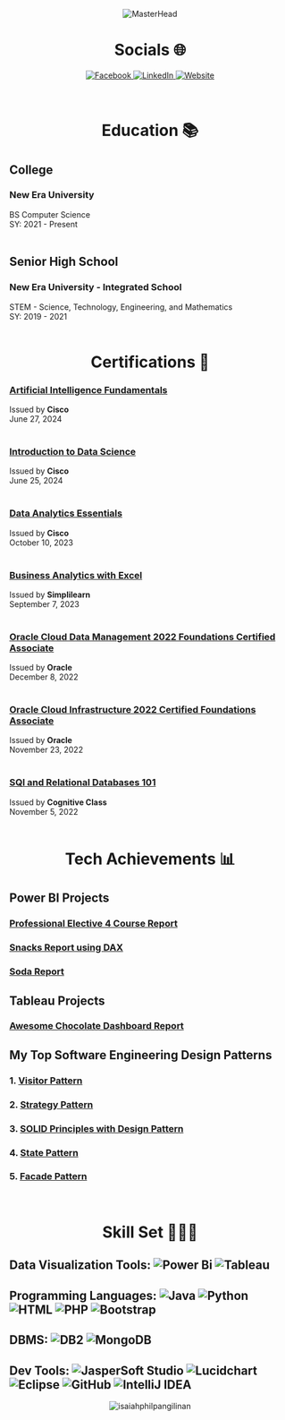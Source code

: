 <div align="center">
    
![MasterHead](https://github.com/user-attachments/assets/48b68888-1d4e-4bb0-b7da-9105c8a3950c)

</div>

<h1 align="center">Socials 🌐</h1>

<p align="center">
    <a href="https://www.facebook.com/isaiahphil.pangilinan.5">
        <img src="https://img.shields.io/badge/Facebook-%231877F2.svg?style=for-the-badge&logo=Facebook&logoColor=white" alt="Facebook">
    </a>
    <a href="https://linkedin.com/in/www.linkedin.com/in/IsaiahPhilPangilinan">
        <img src="https://img.shields.io/badge/linkedin-%230077B5.svg?style=for-the-badge&logo=linkedin&logoColor=white" alt="LinkedIn">
    </a>
    <a href="mailto: isaiahphilpangilinan@gmail.com">
        <img src="https://img.shields.io/badge/Gmail-333333?style=for-the-badge&logo=gmail&logoColor=red" alt="Website">
    </a>
</p>

<br/>

<h1 align="center"> Education 📚 </h1>

## College 
<h3>New Era University</h3>
BS Computer Science <br/>
SY: 2021 - Present <br/>
<br/>

## Senior High School
<h3>New Era University - Integrated School</h3>
STEM - Science, Technology, Engineering, and Mathematics<br/>
SY: 2019 - 2021<br/>



<br />



<h1 align="center"> Certifications 📜 </h1>

### [Artificial Intelligence Fundamentals](https://www.credly.com/badges/85d14e1b-59c2-4896-bc78-01e3976ee496) <br/>
Issued by **Cisco** <br/>
June 27, 2024 <br/><br/>

### [Introduction to Data Science](https://www.credly.com/badges/bb3b95bb-a5fa-4a9b-ba51-69903e7f8ebe) <br/>
Issued by **Cisco** <br/>
June 25, 2024 <br/><br/>

### [Data Analytics Essentials](https://www.credly.com/badges/cb55a617-9987-43bd-8424-fa9a133c8c9f) <br/>
Issued by **Cisco** <br/>
October 10, 2023 <br/><br/>

### [Business Analytics with Excel](https://www.simplilearn.com/skillup-certificate-landing?token=eyJjb3Vyc2VfaWQiOiI2NjQiLCJjZXJ0aWZpY2F0ZV91cmwiOiJodHRwczpcL1wvY2VydGlmaWNhdGVzLnNpbXBsaWNkbi5uZXRcL3NoYXJlXC90aHVtYl80NDk5MDc0XzE2OTQwOTEzNjAucG5nIiwidXNlcm5hbWUiOiJJc2FpYWggUGhpbCBBLiBQYW5naWxpbmFuIn0%3D&utm_source=shared-certificate&utm_medium=lms&utm_campaign=shared-certificate-promotion&referrer=https%3A%2F%2Flms.simplilearn.com%2Fcourses%2F2738%2FBusiness-Analytics-with-Excel%2Fcertificate%2Fdownload-skillup&%24web_only=true&_branch_match_id=1120947858055017886&_branch_referrer=H4sIAAAAAAAAA8soKSkottLXL87MLcjJ1EssKNDLyczL1k%2FVD3FxTw22CAwLcU4CAEoArYQlAAAA) <br />
Issued by **Simplilearn** <br/>
September 7, 2023 <br /><br />

### [Oracle Cloud Data Management 2022 Foundations Certified Associate](https://catalog-education.oracle.com/pls/certview/sharebadge?id=033E8039B3D9DC3737690AA8ECCC5EE7EE6B4B5525CC180537C8ECFC47A10524&fbclid=IwAR21eiGOsEZlSxyVDkt_rgK8Jo_0SH0JzzhDhCxkQF8t7_EKOyn9m2oaX2E) <br />
Issued by **Oracle** <br/>
December 8, 2022 <br /><br />

### [Oracle Cloud Infrastructure 2022 Certified Foundations Associate](https://catalog-education.oracle.com/pls/certview/sharebadge?id=30B8E82C7F9DFAB19BA86C712065DB0AB1BA2F6DEF52F5F324C5903CA6FC75BC&fbclid=IwAR3SYV1J2psQDi--PgzJuU7b9yqp8GJLBR5W0fyiFKL-tNOEJ9d0-utD02s) <br />
Issued by **Oracle** <br/>
November 23, 2022 <br /><br />

### [SQl and Relational Databases 101](https://courses.cognitiveclass.ai/certificates/de2a46e0f8ac4fb29d990098c266e86e) <br />
Issued by **Cognitive Class** <br/>
November 5, 2022 <br /><br />



<h1 align="center"> Tech Achievements 📊</h1>

## Power BI Projects
### [Professional Elective 4 Course Report](https://app.powerbi.com/view?r=eyJrIjoiODkzYTFjOTUtMGYyMy00MWYzLThlZjgtNjNmMDNhODU4OWQ4IiwidCI6ImI2ZjM0YTQxLTUzM2ItNDEwZS1iMWQ1LTJjYjc2MGU3YmI3ZCIsImMiOjEwfQ%3D%3D)
### [Snacks Report using DAX](https://app.powerbi.com/view?r=eyJrIjoiZTU2MWY1YjItZTUyNC00Nzk5LWExMzYtMjNlM2NiY2ZjMjZlIiwidCI6ImI2ZjM0YTQxLTUzM2ItNDEwZS1iMWQ1LTJjYjc2MGU3YmI3ZCIsImMiOjEwfQ%3D%3D)
### [Soda Report](https://app.powerbi.com/view?r=eyJrIjoiZjE3YTZlZTctZGNiNi00MWQ1LTkyNDAtNGNhMDI4YjFmYjUwIiwidCI6ImI2ZjM0YTQxLTUzM2ItNDEwZS1iMWQ1LTJjYjc2MGU3YmI3ZCIsImMiOjEwfQ%3D%3D)

## Tableau Projects
### [Awesome Chocolate Dashboard Report](https://public.tableau.com/views/AwesomeChocolateDashboardReport_17155921750220/Dashboard1?:language=en-US&:sid=&:redirect=auth&:display_count=n&:origin=viz_share_link)

## My Top Software Engineering Design Patterns
### 1. [Visitor Pattern](https://github.com/IsaiahPhilPangilinan/visitorPattern.git)
### 2. [Strategy Pattern](https://github.com/IsaiahPhilPangilinan/strategyPattern.git)
### 3. [SOLID Principles with Design Pattern](https://github.com/IsaiahPhilPangilinan/SOLIDwithDesignPattern.git)
### 4. [State Pattern](https://github.com/IsaiahPhilPangilinan/statePattern.git)
### 5. [Facade Pattern](https://github.com/IsaiahPhilPangilinan/facadePattern.git)



<br/>



<h1 align="center">Skill Set 👨🏻‍💻</h1>

## Data Visualization Tools: ![Power Bi](https://img.shields.io/badge/power_bi-F2C811?style=for-the-badge&logo=powerbi&logoColor=black) ![Tableau](https://img.shields.io/badge/Tableau-E97627?style=for-the-badge&logo=Tableau&logoColor=white)
## Programming Languages: ![Java](https://img.shields.io/badge/java-%23ED8B00.svg?style=for-the-badge&logo=openjdk&logoColor=white) ![Python](https://img.shields.io/badge/python-3670A0?style=for-the-badge&logo=python&logoColor=ffdd54) ![HTML](https://img.shields.io/badge/HTML5-E34F26?style=for-the-badge&logo=html5&logoColor=white) ![PHP](https://img.shields.io/badge/PHP-777BB4?style=for-the-badge&logo=php&logoColor=white) ![Bootstrap](https://img.shields.io/badge/-boostrap-0D1117?style=for-the-badge&logo=bootstrap&labelColor=0D1117)
## DBMS: ![DB2](https://img.shields.io/badge/DB2-0033A0?style=for-the-badge&logo=IBM&logoColor=white) ![MongoDB](https://img.shields.io/badge/MongoDB-%234ea94b.svg?style=for-the-badge&logo=mongodb&logoColor=white)
## Dev Tools: ![JasperSoft Studio](https://img.shields.io/badge/JasperSoft%20Studio-007396?style=for-the-badge&logo=Jaspersoft&logoColor=white) ![Lucidchart](https://img.shields.io/badge/Lucidchart-F28D1A?style=for-the-badge&logo=Lucidchart&logoColor=white) ![Eclipse](https://img.shields.io/badge/Eclipse-2C2255?style=for-the-badge&logo=eclipse&logoColor=white) ![GitHub](https://img.shields.io/badge/GitHub-100000?style=for-the-badge&logo=github&logoColor=white) ![IntelliJ IDEA](https://img.shields.io/badge/IntelliJ%20IDEA-000000?style=for-the-badge&logo=intellij%20idea&logoColor=white)



<p align="center"> <img src="https://komarev.com/ghpvc/?username=isaiahphilpangilinan&label=Profile%20views&color=0e75b6&style=flat" alt="isaiahphilpangilinan" /> </p>
